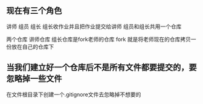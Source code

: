 ## 现在有三个角色
讲师  组员  组长
组长收作业并且把作业提交给讲师
组员和组长共用一个仓库

两个仓库  讲师仓库
         组长仓库是fork老师的仓库
fork 就是将老师现在的仓库拷贝一份放在自己的仓库下

## 当我们建立好一个仓库后不是所有文件都要提交的，要忽略掉一些文件

在文件根目录下创建一个.gitignore文件去忽略掉不想要的